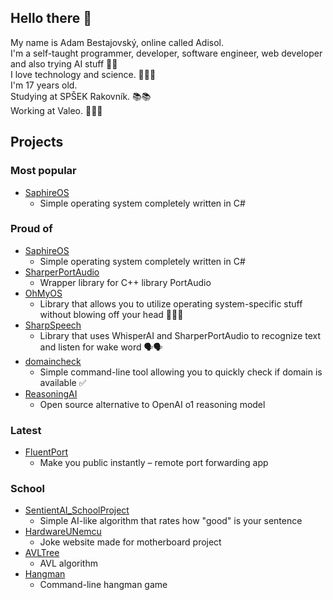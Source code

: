## Hello there 👋
My name is Adam Bestajovský, online called Adisol. \
I'm a self-taught programmer, developer, software engineer, web developer and also trying AI stuff 🫣✨ \
I love technology and science. 👨‍💻🔭 \
I'm 17 years old. \
Studying at SPŠEK Rakovník. 📚📚 \
Working at Valeo. 💼👨‍💼

## Projects
### Most popular
 - [SaphireOS](https://github.com/Adisol07/SaphireOS)
   - Simple operating system completely written in C#

### Proud of
 - [SaphireOS](https://github.com/Adisol07/SaphireOS)
   - Simple operating system completely written in C#
 - [SharperPortAudio](https://github.com/Adisol07/SharperPortAudio)
   - Wrapper library for C++ library PortAudio
 - [OhMyOS](https://github.com/Adisol07/OhMyOS)
   - Library that allows you to utilize operating system-specific stuff without blowing off your head 😵‍💫🤯
 - [SharpSpeech](https://github.com/Adisol07/SharpSpeech)
   - Library that uses WhisperAI and SharperPortAudio to recognize text and listen for wake word 🗣️🗣️
 - [domaincheck](https://github.com/Adisol07/domaincheck)
   - Simple command-line tool allowing you to quickly check if domain is available ✅
 - [ReasoningAI](https://github.com/Adisol07/ReasoningAI)
   - Open source alternative to OpenAI o1 reasoning model

### Latest
 - [FluentPort](https://github.com/Adisol07/FluentPort)
   - Make you public instantly – remote port forwarding app

### School
 - [SentientAI_SchoolProject](https://github.com/Adisol07/SentientAI_SchoolProject)
   - Simple AI-like algorithm that rates how "good" is your sentence
 - [HardwareUNemcu](https://github.com/Adisol07/HardwareUNemcu)
   - Joke website made for motherboard project
 - [AVLTree](https://github.com/Adisol07/AVLTree)
   - AVL algorithm
 - [Hangman](https://github.com/Adisol07/Hangman)
   - Command-line hangman game
